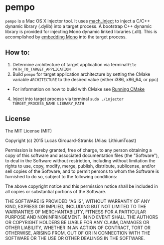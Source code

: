 # pempo

```pempo``` is a Mac OS X injector tool. It uses [mach_inject](https://github.com/rentzsch/mach_inject) to inject a C/C++ dynamic library (.dylib) into a target process. A bootstrap C++ dynamic library is provided for injecting Mono dynamic linked libraries (.dll). This is accomplished by [embedding Mono](http://www.mono-project.com/docs/advanced/embedding/) into the target process.

## How to:

1. Determine architecture of target application via terminal```file PATH_TO_TARGET_APPLICATION```
2. Build ```pempo``` for target application architecture by setting the CMake variable ```ARCHITECTURE``` to the desired value (either i386, x86_64, or ppc)
  * For information on how to build with CMake see [Running CMake](http://www.cmake.org/runningcmake/)
4. Inject into target process via terminal ```sudo ./injector TARGET_PROCESS_NAME LIBRARY_PATH```

## License

The MIT License (MIT)

Copyright (c) 2015 Lucas Girouard-Stranks (Alias: LithiumToast)

Permission is hereby granted, free of charge, to any person obtaining a copy of this software and associated documentation files (the "Software"), to deal in the Software without restriction, including without limitation the rights to use, copy, modify, merge, publish, distribute, sublicense, and/or sell copies of the Software, and to permit persons to whom the Software is furnished to do so, subject to the following conditions:

The above copyright notice and this permission notice shall be included in all copies or substantial portions of the Software.

THE SOFTWARE IS PROVIDED "AS IS", WITHOUT WARRANTY OF ANY KIND, EXPRESS OR IMPLIED, INCLUDING BUT NOT LIMITED TO THE WARRANTIES OF MERCHANTABILITY, FITNESS FOR A PARTICULAR PURPOSE AND NONINFRINGEMENT. IN NO EVENT SHALL THE AUTHORS OR COPYRIGHT HOLDERS BE LIABLE FOR ANY CLAIM, DAMAGES OR OTHER LIABILITY, WHETHER IN AN ACTION OF CONTRACT, TORT OR OTHERWISE, ARISING FROM, OUT OF OR IN CONNECTION WITH THE SOFTWARE OR THE USE OR OTHER DEALINGS IN THE SOFTWARE.

